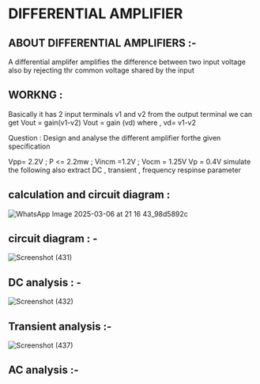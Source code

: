 # DIFFERENTIAL AMPLIFIER 

## ABOUT DIFFERENTIAL AMPLIFIERS :-

A differential amplifer amplifies the difference between two input voltage also by rejecting thr common voltage shared by the input

## WORKNG :
Basically it has 2 input terminals v1 and v2
from the output terminal we can get  Vout = gain(v1-v2)
                                      Vout = gain (vd)
                     where , vd= v1-v2

Question : Design and analyse the different amplifier forthe given  specification

Vpp= 2.2V ; P <= 2.2mw ; Vincm =1.2V ; Vocm = 1.25V Vp = 0.4V simulate the following also extract DC , transient , frequency respinse parameter

## calculation and circuit diagram  :

![WhatsApp Image 2025-03-06 at 21 16 43_98d5892c](https://github.com/user-attachments/assets/2774419c-a383-47bb-8b7a-99dd61b316f2)



## circuit diagram : -

![Screenshot (431)](https://github.com/user-attachments/assets/6fa66058-164a-4405-a9af-3e43b5fb7712)

## DC analysis : -
![Screenshot (432)](https://github.com/user-attachments/assets/d4feca1a-b4d5-41ea-ace0-7f27367936fa)

## Transient analysis :-
![Screenshot (437)](https://github.com/user-attachments/assets/9f43e477-2011-443e-b455-6180471c59f6)

## AC analysis :-


















